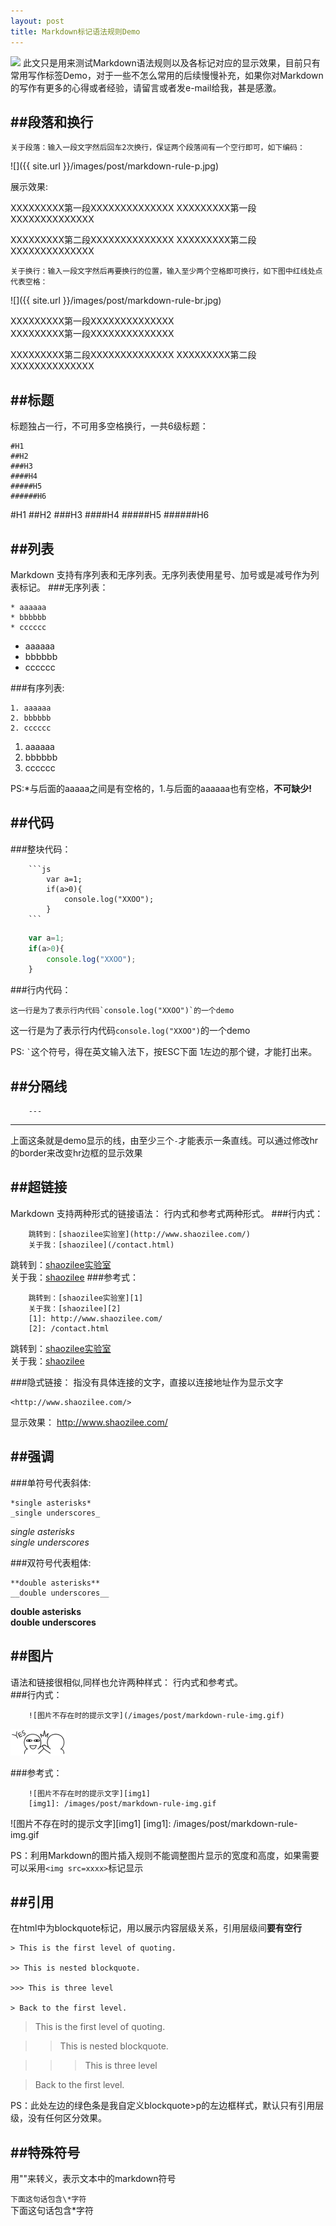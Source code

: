 ```yaml
---
layout: post
title: Markdown标记语法规则Demo
---
```

<img src="{{ site.url }}/images/post/markdown-rule.jpg" class="excerpt">
此文只是用来测试Markdown语法规则以及各标记对应的显示效果，目前只有常用写作标签Demo，对于一些不怎么常用的后续慢慢补充，如果你对Markdown的写作有更多的心得或者经验，请留言或者发e-mail给我，甚是感激。

<!-- ## -->

##段落和换行
------------------------------------
```
关于段落：输入一段文字然后回车2次换行，保证两个段落间有一个空行即可，如下编码：
```
![]({{ site.url }}/images/post/markdown-rule-p.jpg)

展示效果:

XXXXXXXXX第一段XXXXXXXXXXXXXX
XXXXXXXXX第一段XXXXXXXXXXXXXX

XXXXXXXXX第二段XXXXXXXXXXXXXX
XXXXXXXXX第二段XXXXXXXXXXXXXX

```
关于换行：输入一段文字然后再要换行的位置，输入至少两个空格即可换行，如下图中红线处点代表空格：
```
![]({{ site.url }}/images/post/markdown-rule-br.jpg)

XXXXXXXXX第一段XXXXXXXXXXXXXX  
XXXXXXXXX第一段XXXXXXXXXXXXXX

XXXXXXXXX第二段XXXXXXXXXXXXXX
XXXXXXXXX第二段XXXXXXXXXXXXXX

   

   
##标题
------------------------------------
标题独占一行，不可用多空格换行，一共6级标题：

```
#H1
##H2
###H3
####H4
#####H5
######H6

```
#H1
##H2
###H3
####H4
#####H5
######H6


##列表
------------------------------------
Markdown 支持有序列表和无序列表。无序列表使用星号、加号或是减号作为列表标记。
###无序列表：

```
* aaaaaa
* bbbbbb
* cccccc
```
* aaaaaa
* bbbbbb
* cccccc


###有序列表:

```
1. aaaaaa
2. bbbbbb
2. cccccc
```
1. aaaaaa
2. bbbbbb
2. cccccc

PS:\*与后面的aaaaa之间是有空格的，1.与后面的aaaaaa也有空格，**不可缺少!**


##代码
------------------------------------

###整块代码：
```
	```js
		var a=1;
		if(a>0){
			console.log("XXOO");
		}
	```
```

```js
	var a=1;
	if(a>0){
		console.log("XXOO");
	}
```
###行内代码：

```
这一行是为了表示行内代码`console.log("XXOO")`的一个demo

```
这一行是为了表示行内代码`console.log("XXOO")`的一个demo

PS: `` ` ``这个符号，得在英文输入法下，按ESC下面 1左边的那个键，才能打出来。


##分隔线
------------------------------------
```
	---
```
---
上面这条就是demo显示的线，由至少三个`-`才能表示一条直线。可以通过修改hr的border来改变hr边框的显示效果


##超链接
------------------------------------
Markdown 支持两种形式的链接语法： 行内式和参考式两种形式。
###行内式：
```
	跳转到：[shaozilee实验室](http://www.shaozilee.com/)  
	关于我：[shaozilee](/contact.html)
```
跳转到：[shaozilee实验室](http://www.shaozilee.com/)  
关于我：[shaozilee](/contact.html)
###参考式：
```
	跳转到：[shaozilee实验室][1]  
	关于我：[shaozilee][2]
	[1]: http://www.shaozilee.com/
	[2]: /contact.html
```
跳转到：[shaozilee实验室][1]  
关于我：[shaozilee][2]

[1]: http://www.shaozilee.com/
[2]: /contact.html
###隐式链接：
指没有具体连接的文字，直接以连接地址作为显示文字
```
<http://www.shaozilee.com/>
```
显示效果：
<http://www.shaozilee.com/>



##强调
------------------------------------
###单符号代表斜体:
```
*single asterisks*   
_single underscores_

```

*single asterisks*   
_single underscores_

###双符号代表粗体:
```
**double asterisks**   
__double underscores__
```

**double asterisks**   
__double underscores__



##图片
------------------------------------
语法和链接很相似,同样也允许两种样式： 行内式和参考式。   
###行内式：
```
	![图片不存在时的提示文字](/images/post/markdown-rule-img.gif)
```
![图片不存在时的提示文字](/images/post/markdown-rule-img.gif)   

###参考式：
```
	![图片不存在时的提示文字][img1]
	[img1]: /images/post/markdown-rule-img.gif
```
![图片不存在时的提示文字][img1]
[img1]: /images/post/markdown-rule-img.gif

PS：利用Markdown的图片插入规则不能调整图片显示的宽度和高度，如果需要可以采用``<img src=xxxx>``标记显示


##引用
------------------------------------
在html中为blockquote标记，用以展示内容层级关系，引用层级间**要有空行**

```
> This is the first level of quoting.

>> This is nested blockquote.

>>> This is three level

> Back to the first level.

```

> This is the first level of quoting.

>> This is nested blockquote.

>>> This is three level

> Back to the first level.

PS：此处左边的绿色条是我自定义blockquote>p的左边框样式，默认只有引用层级，没有任何区分效果。

##特殊符号
---
用"\"来转义，表示文本中的markdown符号

`下面这句话包含\*字符`   
下面这句话包含\*字符











